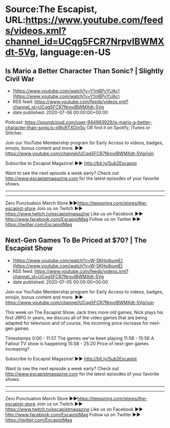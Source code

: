 # Source:The Escapist, URL:https://www.youtube.com/feeds/videos.xml?channel_id=UCqg5FCR7NrpvlBWMXdt-5Vg, language:en-US

## Is Mario a Better Character Than Sonic? | Slightly Civil War
 - [https://www.youtube.com/watch?v=Y1nl6PvYUAc](https://www.youtube.com/watch?v=Y1nl6PvYUAc)
 - RSS feed: https://www.youtube.com/feeds/videos.xml?channel_id=UCqg5FCR7NrpvlBWMXdt-5Vg
 - date published: 2020-07-06 00:00:00+00:00

Podcast: https://soundcloud.com/user-944993929/is-mario-a-better-character-than-sonic/s-xWcRTXOjn5u OR find it on Spotify, iTunes or Stitcher. 

Join our YouTube Membership program for Early Access to videos, badges, emojis, bonus content and more. ►► https://www.youtube.com/channel/UCqg5FCR7NrpvlBWMXdt-5Vg/join

Subscribe to Escapist Magazine! ►► http://bit.ly/Sub2Escapist

Want to see the next episode a week early? Check out http://www.escapistmagazine.com for the latest episodes of your favorite shows.

---



---


Zero Punctuation Merch Store ►►https://teespring.com/stores/the-escapist-store
Join us on Twitch ►► https://www.twitch.tv/escapistmagazine 
Like us on Facebook ►► http://www.facebook.com/EscapistMag
Follow us on Twitter ►► https://twitter.com/EscapistMag

## Next-Gen Games To Be Priced at $70? | The Escapist Show
 - [https://www.youtube.com/watch?v=W-SKHolbumE](https://www.youtube.com/watch?v=W-SKHolbumE)
 - RSS feed: https://www.youtube.com/feeds/videos.xml?channel_id=UCqg5FCR7NrpvlBWMXdt-5Vg
 - date published: 2020-07-05 00:00:00+00:00

Join our YouTube Membership program for Early Access to videos, badges, emojis, bonus content and more. ►► https://www.youtube.com/channel/UCqg5FCR7NrpvlBWMXdt-5Vg/join

This week on The Escapist Show, Jack tries more old games, Nick plays his first JRPG in years, we discuss all of the video games that are being adapted for television and of course, the incoming price increase for next-gen games.

Timestamps
0:00 - 11:57 The games we've been playing
11:58 - 15:56 A Fallout TV show is happening
15:58 - 25:20 Price of next-gen games increasing?

Subscribe to Escapist Magazine! ►► http://bit.ly/Sub2Escapist

Want to see the next episode a week early? Check out http://www.escapistmagazine.com for the latest episodes of your favorite shows.

---



---


Zero Punctuation Merch Store ►►https://teespring.com/stores/the-escapist-store
Join us on Twitch ►► https://www.twitch.tv/escapistmagazine 
Like us on Facebook ►► http://www.facebook.com/EscapistMag
Follow us on Twitter ►► https://twitter.com/EscapistMag

